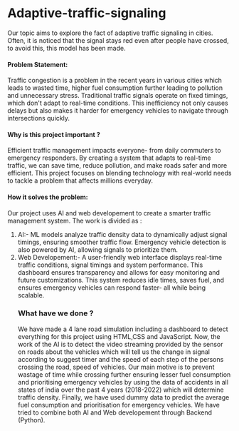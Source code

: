# Adaptive-traffic-signaling
Our topic aims to explore the fact of adaptive traffic signaling in cities. Often, it is noticed that the signal stays red even after people have crossed, to avoid this, this model has been made.
#### Problem Statement:
Traffic congestion is a problem in the recent years in various cities which leads to wasted time, higher fuel consumption further leading to pollution and unnecessary stress. Traditional traffic signals operate on fixed timings, which don't adapt to real-time conditions. This inefficiency not only causes delays but also makes it harder for emergency vehicles to navigate through intersections quickly.
 #### Why is this project important ?
 Efficient traffic management impacts everyone- from daily commuters to emergency responders. By creating a system that adapts to real-time traffic, we can save time, reduce pollution, and make roads safer and more efficient. This project focuses on blending technology with real-world needs to tackle a problem that affects millions everyday.
#### How it solves the problem:
 Our project uses AI and web developement to create a smarter traffic management system. 
 The work is divided as :
 1. AI:- ML models analyze traffic density data to dynamically adjust signal timings, ensuring smoother traffic flow.  Emergency vehicle detection is also powered by AI, allowing signals to prioritize them.
 2. Web Developement:- A user-friendly web interface displays real-time traffic conditions, signal timings and system performance. This dashboard ensures transparency and allows for easy monitoring and future customizations. This system reduces idle times, saves fuel, and ensures emergency vehicles can respond faster- all while being scalable.
    ### What have we done ?
    We have made a 4 lane road simulation including a dashboard to detect everything for this project using HTML,CSS and JavaScript. Now, the work of the AI is to detect the video streaming provided by the sensor on roads about the vehicles which will tell us the change in signal according to suggest timer and the speed of each step of the persons crossing the road, speed of vehicles. Our main motive is to prevent wastage of time while crossing further ensuring lesser fuel consumption and prioritising emergency vehicles by using the data of accidents in all states of india over the past 4 years (2018-2022) which will determine traffic density. Finally, we have used dummy data to predict the average fuel consumption and prioritisation for emergency vehicles. We have tried to combine both AI and Web developement through Backend (Python).
